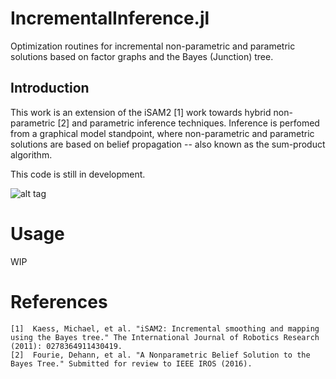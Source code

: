 # IncrementalInference.jl
Optimization routines for incremental non-parametric and parametric solutions based on factor graphs and the Bayes (Junction) tree.

Introduction
------------

This work is an extension of the iSAM2 [1] work towards hybrid non-parametric [2] and parametric inference techniques. Inference is perfomed from a graphical model standpoint, where non-parametric and parametric solutions are based on belief propagation -- also known as the sum-product algorithm.

This code is still in development.

![alt tag](https://raw.githubusercontent.com/dehann/IncrementalInference.jl/master/doc/images/BayesTreeExample.png)

Usage
=====

WIP

References
==========

    [1]  Kaess, Michael, et al. "iSAM2: Incremental smoothing and mapping using the Bayes tree." The International Journal of Robotics Research (2011): 0278364911430419.
    [2]  Fourie, Dehann, et al. "A Nonparametric Belief Solution to the Bayes Tree." Submitted for review to IEEE IROS (2016).
